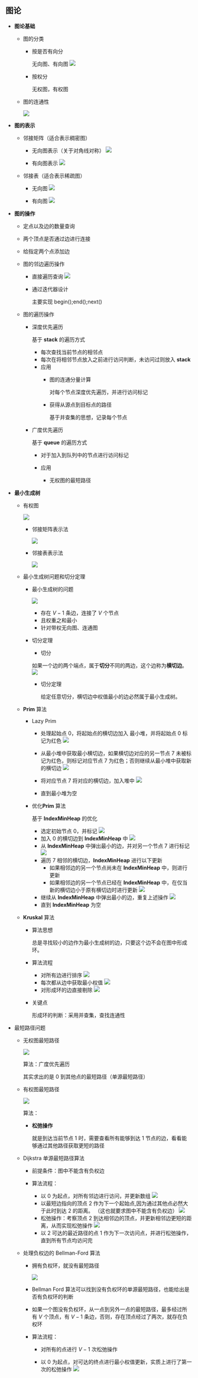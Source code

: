 ## 图论

- **图论基础**

	- 图的分类
    	
        - 按是否有向分

			无向图、有向图
            ![](./img/75.png)
        - 按权分

			无权图，有权图
    - 图的连通性

		![](./img/76.png)
  
- **图的表示**

	- 邻接矩阵（适合表示稠密图）

		- 无向图表示（关于对角线对称）
		![](./img/77.png)
        
        - 有向图表示
        ![](./img/78.png)
        
    - 邻接表（适合表示稀疏图）

		- 无向图
		![](./img/79.png)
		
        - 有向图
        ![](./img/80.png)
 
- **图的操作**

	- 定点以及边的数量查询
	- 两个顶点是否通过边进行连接
	- 给指定两个点添加边

	- 图的邻边遍历操作

		- 直接遍历查询
		![](./img/81.png)
        
        - 通过迭代器设计

			主要实现 begin();end();next()

	- 图的遍历操作

		- 深度优先遍历

			基于 **stack** 的遍历方式
            - 每次查找当前节点的相邻点
            - 每次在将相邻节点放入之前进行访问判断，未访问过则放入 **stack**
            - 应用
            	- 图的连通分量计算

					对每个节点深度优先遍历，并进行访问标记
            	- 获得从源点到目标点的路径

					基于并查集的思想，记录每个节点
       	
        - 广度优先遍历

			基于 **queue** 的遍历方式
            
            - 对于加入到队列中的节点进行访问标记

			- 应用

				- 无权图的最短路径
            		
- **最小生成树**

	- 有权图

		![](./img/82.png) 
        
        - 邻接矩阵表示法

			![](./img/83.png) 
            
      - 邻接表表示法

		![](./img/84.png) 
   
  - 最小生成树问题和切分定理

	- 最小生成树的问题

		![](./img/85.png) 
        
        - 存在 $V-1$ 条边，连接了 $V$ 个节点
        - 且权重之和最小
        - 针对带权无向图、连通图

	- 切分定理

		- 切分
		 
		如果一个边的两个端点，属于**切分**不同的两边，这个边称为**横切边**。
		![](./img/86.png) 
        
        - 切分定理

			给定任意切分，横切边中权值最小的边必然属于最小生成树。
  - **Prim** 算法

	- Lazy Prim

		- 处理起始点 $0$，将起始点的横切边加入 最小堆，并将起始点 $0$ 标记为红色
		![](./img/87.png) 
		- 从最小堆中获取最小横切边，如果横切边对应的另一节点 $7$ 未被标记为红色，则标记对应节点 $7$ 为红色；否则继续从最小堆中获取新的横切边
		![](./img/88.png) 
		- 将对应节点 $7$ 将对应的横切边，加入堆中
        ![](./img/89.png) 
        
        - 直到最小堆为空

	- 优化**Prim** 算法

		基于 **IndexMinHeap** 的优化
        
        - 选定初始节点 $0$，并标记
		![](./img/90.png) 
        - 加入 $0$ 的横切边到 **IndexMinHeap** 中
		![](./img/91.png) 	
        - 从 **IndexMinHeap** 中弹出最小的边，并对另一个节点 $7$ 进行标记
		![](./img/92.png)
        - 遍历 $7$ 相邻的横切边，**IndexMinHeap** 进行以下更新
			- 如果相邻边的另一个节点尚未在 **IndexMinHeap** 中，则进行更新
			- 如果相邻边的另一个节点已经在 **IndexMinHeap** 中，在仅当新的横切边小于原有横切边时进行更新
		![](./img/93.png)
        - 继续从 **IndexMinHeap** 中弹出最小的边，重复上述操作
		![](./img/94.png)
        - 直到 **IndexMinHeap** 为空

  - **Kruskal** 算法
	
    - 算法思想
		
        总是寻找较小的边作为最小生成树的边，只要这个边不会在图中形成环。
    
    - 算法流程
        - 对所有边进行排序
        ![](./img/95.png)
        - 每次都从边中获取最小权值
        ![](./img/96.png)
        - 对形成环的边直接剔除
        ![](./img/97.png)
    
    - 关键点
    	
        形成环的判断：采用并查集，查找连通性
        
- 最短路径问题

	 - 无权图最短路径

		![](./img/98.png)
        
        算法：广度优先遍历
        
        其实求出的是 $0$ 到其他点的最短路径（单源最短路径）
     
     - 有权图最短路径

		![](./img/99.png)
        
        算法：
        
        - **松弛操作**
        
        	就是到达当前节点 $1$ 时，需要查看所有能够到达 $1$ 节点的边，看看能够通过其他路径获取更短的路径
  
  - Dijkstra 单源最短路径算法

	- 前提条件：图中不能含有负权边
	- 算法流程：

		- 以 $0$ 为起点，对所有邻边进行访问，并更新数组
		![](./img/100.png)
        - 以最短边指向的顶点 $2$ 作为下一个起始点,因为通过其他点必然大于此时到达 $2$ 的距离。 （这也就要求图中不能含有负权边）
        ![](./img/101.png)
        - 松弛操作：考察顶点 $2$ 到达相邻边的顶点，并更新相邻边更短的距离，从而实现松弛操作
		![](./img/102.png)
        - 以 $2$ 可达的最近路径的点 $1$ 作为下一次访问点，并进行松弛操作，直到所有节点均访问完
		
  - 处理负权边的 Bellman-Ford 算法

	- 拥有负权环，就没有最短路径

		![](./img/103.png)
   	
    - Bellman Ford 算法可以找到没有负权环的单源最短路径，也能给出是否有负权环的判断

	- 如果一个图没有负权环，从一点到另外一点的最短路径，最多经过所有 $V$ 个顶点，有 $V-1$ 条边，否则，存在顶点经过了两次，就存在负权环
    
    - 算法流程：

		- 对所有的点进行 $V-1$ 次松弛操作 
        
        - 以 $0$ 为起点，对可达的终点进行最小权值更新，实质上进行了第一次的松弛操作
        ![](./img/104.png)